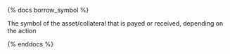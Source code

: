 {% docs borrow_symbol %}

The symbol of the asset/collateral that is payed or received, depending on the action

{% enddocs %}